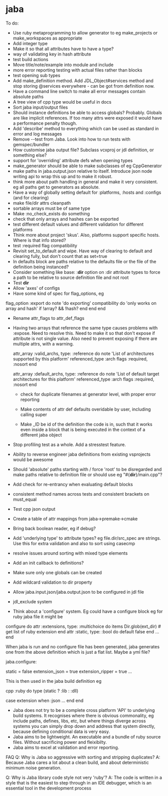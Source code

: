 # jaba

To do:

- Use ruby metaprogramming to allow generator to eg make_projects or make_workspaces as appropriate
- Add integer type
- Make it so that all attributes have to have a type?
- way of validating key in hash attribute
- test build actions
- Move title/note/example into module and include
- more error reporting testing with actual files rather than blocks
- test opening sub types
- Add make_definition method. Add JDL_Object#services method and stop storing @services everywhere - can be got from definition now.
- Have a command line switch to make all error messages contain absolute paths
- A tree view of cpp type would be useful in docs
- Sort jaba input/output files
- Should instance definitions be able to access globals? Probably. Globals are like implicit references. If too many attrs were exposed
  it would have a performance penalty though.
- Add 'describe' method to everything which can be used as standard in error and log messages
- Remove --test from Jaba. Look into how to run tests with gemspec/bundler
- How customise jaba output file? Subclass vcxproj or jdl definition, or something else?
- support for 'overriding' attribute defs when opening types
- make_generator should be able to make subclasses of eg CppGenerator
- make paths in jaba.output.json relative to itself. Introduce json node writing api to wrap this up and to make it robust.
- think more about path handling in general and make it very consistent. eg all paths get to generators as absolute.
- Have a way of globally setting default for :platforms, :hosts and :configs (and for clearing)
- make file/dir attrs cleanpath
- sortable arrays must be of same type
- Make :no_check_exists do something
- check that only arrays and hashes can be exported
- test different default values and different validation for different platforms
- Think more about project 'skus'. Also, platforms support specific hosts. Where is that info stored?
- test :required flag compatibility
- Revisit set_to_default and wipe. Have way of clearing to default and clearing fully, but don't count that as set=true
- In defaults block are paths relative to the defaults file or the file of the definition being instanced?
- Consider something like  base: :__dir__ option on :dir attribute types to force a path to be relative to source definition file and not root
- Test __dir__
- Allow 'axes' of configs
- Have some kind of spec for flag_options, eg

flag_option :export do
  note 'do exporting'
  compatibility do
    'only works on array and hash' if !array? && !hash?
    end
  end
end

- Rename attr_flags to attr_def_flags
- Having two arrays that reference the same type causes problems with :expose. Need to resolve this.
Need to make it so that don't expose if attribute is not single value. Also need to prevent exposing
if there are multiple attrs, with a warning.

  attr_array :valid_archs, type: :reference do
    note 'List of architectures supported by this platform'
    referenced_type :arch
    flags :required, :nosort
  end

  attr_array :default_archs, type: :reference do
    note 'List of default target architectures for this platform'
    referenced_type :arch
    flags :required, :nosort
  end

  - check for duplicate filenames at generator level, with proper error reporting
  - Make contents of attr def defaults overidable by user, including calling super

  - Make _ID be id of the definition the code is in, such that it works even inside
      a block that is being executed in the context of a different jaba object

- Stop profiling test as a whole. Add a stresstest feature.
- Ability to reverse engineer jaba definitions from existing vsprojects would be awesome
- Should 'absolute' paths starting with / force 'root' to be disregarded and make paths relative to definition file or
  should use eg "#{__dir__}/main.cpp"?
- Add check for re-entrancy when evaluating default blocks
- consistent method names across tests and consistent brackets on must_equal
- Test cpp json output
- Create a table of attr mappings from jaba->premake->cmake
- Bring back boolean reader, eg if debug?
- Add 'underlying type' to attribute types? eg file.dir/src_spec are strings. Use this for extra
  validation and also to sort using casecmp
- resolve issues around sorting with mixed type elements
- Add an init callback to definitions?
- Make sure only one globals can be created
- Add wildcard validation to dir property
- Allow jaba.input.json/jaba.output.json to be configured in jdl file
- jdl_exclude system

- Think about a 'configure' system. Eg could have a configure block eg for ruby jaba file it might be

configure do
  attr :extensions, type: :multichoice do
    items Dir.glob(ext_dir) # get list of ruby extension
  end
  attr :static, type: :bool do
    default false
  end
  ...
end

When jaba is run and no configure file has been generated, jaba generates one from the above definition which is just a flat list.
Maybe a yml file?

jaba.configure:

static = false
extension_json = true
extension_ripper = true
...

This is then used in the jaba build definition eg

cpp :ruby do
  type (static ? :lib : :dll)

  case extension
  when :json
  ...
  end
end




* Jaba does not try to be a complete cross platform 'API' to underlying build systems. It recognises where there is obvious commonality,
eg include paths, defines, libs, etc, but where things diverge across systems you can simply drop down and address that system directly,
because defining conditional data is very easy.
* Jaba aims to be lightweight. An executable and a bundle of ruby source files. Without sacrificing power and fleixibilty.
* Jaba aims to excel at validation and error reporting.

FAQ
Q: Why is Jaba so aggressive with sorting and stripping duplicates?
A: Because Jaba cares a lot about a clean build, and about deterministic minimum noise generation.

Q: Why is Jaba library code style not very 'ruby'?
A: The code is written in a style that is the easiest to step through in an IDE debugger, which is an essential tool in the development process
